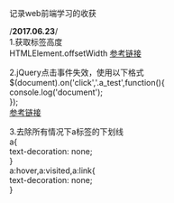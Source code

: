 记录web前端学习的收获

/****2017.06.23****/  
1.获取标签高度  
HTMLElement.offsetWidth
[参考链接](https://developer.mozilla.org/en-US/docs/Web/API/HTMLElement/offsetWidth "获取标签高度")  

2.jQuery点击事件失效，使用以下格式  
$(document).on('click','.a_test',function(){  
    console.log('document');  
});  
[参考链接](http://www.chenglin.name/web/js-web/484.html "jQuery点击事件失效")  

3.去除所有情况下a标签的下划线  
a{  
   text-decoration: none;  
}  
a:hover,a:visited,a:link{  
   text-decoration: none;  
}  
  
